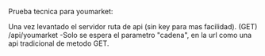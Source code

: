 Prueba tecnica para youmarket:


Una vez levantado el servidor ruta de api (sin key para mas facilidad).
(GET) /api/youmarket   -Solo se espera el parametro "cadena", en la url como una api tradicional de metodo GET.